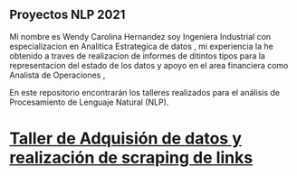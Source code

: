 ## Proyectos NLP 2021
Mi nombre es Wendy Carolina Hernandez soy Ingeniera Industrial con especializacion en Analitica Estrategica de datos , mi experiencia la he obtenido a traves de realizacion de informes de ditintos tipos para la representacion del estado de los datos y apoyo en el area financiera como Analista de Operaciones ,

En este repositorio encontrarán los talleres realizados para el análisis de Procesamiento de Lenguaje Natural (NLP).

# [Taller de Adquisión de datos y realización de scraping de links](https://github.com/whernandez-c/Repositorio-NLP-/blob/main/Taller%202%20NLP.docx)
